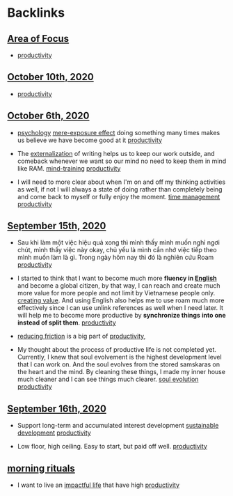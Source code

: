 
# Backlinks
## [Area of Focus](<Area of Focus.md>)
- [productivity](<productivity.md>)

## [October 10th, 2020](<October 10th, 2020.md>)
- [productivity](<productivity.md>)

## [October 6th, 2020](<October 6th, 2020.md>)
- [psychology](<psychology.md>) [mere-exposure effect](<mere-exposure effect.md>) doing something many times makes us believe we have become good at it [productivity](<productivity.md>)

- The [externalization](<externalization.md>) of writing helps us to keep our work outside, and comeback whenever we want so our mind no need to keep them in mind like RAM. [mind-training](<mind-training.md>) [productivity](<productivity.md>)

- I will need to more clear about when I'm on and off my thinking activities as well, if not I will always a state of doing rather than completely being and come back to myself or fully enjoy the moment. [time management](<time management.md>) [productivity](<productivity.md>)

## [September 15th, 2020](<September 15th, 2020.md>)
- Sau khi làm một việc hiệu quả xong thì mình thấy mình muốn nghỉ ngơi chút, mình thấy việc này okay, chủ yếu là mình cần nhớ việc tiếp theo mình muốn làm là gì. Trong ngày hôm nay thì đó là nghiên cứu Roam [productivity](<productivity.md>)

- I started to think that I want to become much more **fluency in [English](<English.md>)** and become a global citizen, by that way, I can reach and create much more value for more people and not limit by Vietnamese people only. [creating value](<creating value.md>). And using English also helps me to use roam much more effectively since I can use unlink references as well when I need later. It will help me to become more productive by **synchronize things** **into one instead of split them**. [productivity](<productivity.md>)

- [reducing friction](<reducing friction.md>) is a big part of [productivity](<productivity.md>),

- My thought about the process of productive life is not completed yet. Currently, I knew that soul evolvement is the highest development level that I can work on. And the soul evolves from the stored samskaras on the heart and the mind. By cleaning these things, I made my inner house much cleaner and I can see things much clearer. [soul evolution](<soul evolution.md>) [productivity](<productivity.md>)

## [September 16th, 2020](<September 16th, 2020.md>)
- Support long-term and accumulated interest development [sustainable development](<sustainable development.md>) [productivity](<productivity.md>)

- Low floor, high ceiling. Easy to start, but paid off well. [productivity](<productivity.md>)

## [morning rituals](<morning rituals.md>)
- I want to live an [impactful life](<impactful life.md>) that have high [productivity](<productivity.md>)

